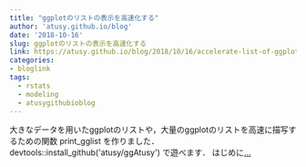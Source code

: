 ```yaml
---
title: "ggplotのリストの表示を高速化する"
author: 'atusy.github.io/blog'
date: '2018-10-16'
slug: ggplotのリストの表示を高速化する
link: https://atusy.github.io/blog/2018/10/16/accelerate-list-of-ggplot/
categories:
- bloglink
tags:
  - rstats
  - modeling
  - atusygithubioblog
---
```


大きなデータを用いたggplotのリストや，大量のggplotのリストを高速に描写するための関数 print_gglist を作りました． devtools::install_github(&#39;atusy/ggAtusy&#39;) で遊べます． はじめに[... <i class="fas fa-external-link-alt"></i>](https://atusy.github.io/blog/2018/10/16/accelerate-list-of-ggplot/)

